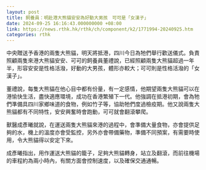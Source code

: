 ```yaml
---
layout: post
title: 飼養員：明赴港大熊貓安安為好動大男孩　可可是「女漢子」
date: 2024-09-25 16:16:43.000000000 +08:00
link: https://news.rthk.hk/rthk/ch/component/k2/1771994-20240925.htm
categories: rthk
---
```


中央贈送予香港的兩隻大熊貓，明天將抵港，四川今日為牠們舉行歡送儀式。負責照顧兩隻來港大熊貓安安、可可的飼養員董禮說，已經照顧兩隻大熊貓超過一年半，形容安安是性格活潑，好動的大男孩，體形亦較大；可可則是性格活潑的「女漢子」。

董禮說，每隻大熊貓在他心目中都有份量，有一定感情，他期望兩隻大熊貓可以在港愉快生活，盡快適應環境，成功在香港繁殖下一代。他強調在抵港初期，會為牠們準備具四川家鄉味道的食物，例如竹子等，協助牠們度過檢疫期。他又說兩隻大熊貓都有不同特性，安安興奮時會跑動，可可就會翻滾攀爬。

獸醫成彥曦就說，在運送兩隻大熊貓來港的過程中，會準備大量食物，亦會提供足夠的水，機上的溫度亦會受監控，另外亦會帶備藥物，準備不同預案，有需要時使用，令大熊貓得以安定下來。

成彥曦指出，用作運送大熊貓的籠子，足夠大熊貓轉身，站立及翻滾，而前往機場的車程約為兩小時內，有關方面會控制速度，以及確保交通通暢。
